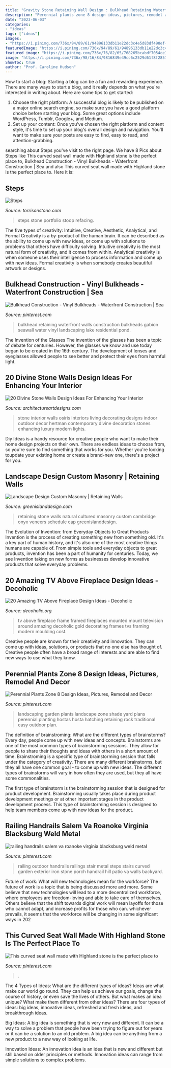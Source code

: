 ```yaml
---
title: "Gravity Stone Retaining Wall Design : Bulkhead Retaining Waterfront Walls Construction Bulkheads Gabion Seawall Water Vinyl Landscaping Lake Residential Pond"
description: "Perennial plants zone 8 design ideas, pictures, remodel and decor"
date: "2023-06-03"
categories:
- "ideas"
tags: ["ideas"]
images:
- "https://i.pinimg.com/736x/94/89/61/94896133db11e22dc3c4e5d83df490ef--spring-awakening-perfect-place.jpg"
featuredImage: "https://i.pinimg.com/736x/94/89/61/94896133db11e22dc3c4e5d83df490ef--spring-awakening-perfect-place.jpg"
featured_image: "https://i.pinimg.com/736x/76/82/65/768265bcabdf7054ce1820968e157ef9--iron-handrails-metal-railings.jpg"
image: "https://i.pinimg.com/736x/98/16/84/9816849e49cc6c2529d61f8f2857f531.jpg"
ShowToc: true
author: "Prof. Caroline Hudson"
---
```



How to start a blog:
Starting a blog can be a fun and rewarding experience. There are many ways to start a blog, and it really depends on what you're interested in writing about. Here are some tips to get started: 
1. Choose the right platform: A successful blog is likely to be published on a major online search engine, so make sure you have a good platform choice before starting your blog. Some great options include WordPress, Tumblr, Google+, and Medium. 
2. Set up your content: Once you've chosen the right platform and content style, it's time to set up your blog's overall design and navigation. You'll want to make sure your posts are easy to find, easy to read, and attention-grabbing. 

	

		
searching about Steps you've visit to the right page. We have 8 Pics about Steps like This curved seat wall made with Highland stone is the perfect place to, Bulkhead Construction - Vinyl Bulkheads - Waterfront Construction | Sea and also This curved seat wall made with Highland stone is the perfect place to. Here it is:
		
    
## Steps

<img loading=lazy src="https://www.torrisonstone.com/wp-content/uploads/2013/04/Torrison-Stone-Steps-11.jpg" onerror="this.onerror=null;this.src='https://tse2.mm.bing.net/th?id=OIP.Cnt2EEVjKOIO6hvTM537yQHaFj&amp;pid=15.1';" alt="Steps">

_Source: torrisonstone.com_

>steps stone portfolio stoop refacing. 

	

The five types of creativity: Intuitive, Creative, Aesthetic, Analytical, and Formal
Creativity is a by-product of the human brain. It can be described as the ability to come up with new ideas, or come up with solutions to problems that others have difficulty solving. Intuitive creativity is the most natural form of creativity, and it comes from within. Analytical creativity is when someone uses their intelligence to process information and come up with new ideas. Formal creativity is when somebody creates beautiful artwork or designs.

    
## Bulkhead Construction - Vinyl Bulkheads - Waterfront Construction | Sea

<img loading=lazy src="https://i.pinimg.com/736x/98/16/84/9816849e49cc6c2529d61f8f2857f531.jpg" onerror="this.onerror=null;this.src='https://tse3.mm.bing.net/th?id=OIP._w0N-sRxv9DKtVrsuOaEgAAAAA&amp;pid=15.1';" alt="Bulkhead Construction - Vinyl Bulkheads - Waterfront Construction | Sea">

_Source: pinterest.com_

>bulkhead retaining waterfront walls construction bulkheads gabion seawall water vinyl landscaping lake residential pond. 

	

The Invention of the Glasses
The invention of the glasses has been a topic of debate for centuries. However, the glasses we know and use today began to be created in the 16th century. The development of lenses and eyeglasses allowed people to see better and protect their eyes from harmful light.

    
## 20 Divine Stone Walls Design Ideas For Enhancing Your Interior

<img loading=lazy src="https://www.architectureartdesigns.com/wp-content/uploads/2014/02/550.jpg" onerror="this.onerror=null;this.src='https://tse1.mm.bing.net/th?id=OIP.mKh5-l5afrgESQXNgq2O4wHaE8&amp;pid=15.1';" alt="20 Divine Stone Walls Design Ideas For Enhancing Your Interior">

_Source: architectureartdesigns.com_

>stone interior walls osiris interiors living decorating designs indoor outdoor decor hertman contemporary divine decoration stones enhancing luxury modern lights. 

	

Diy Ideas is a handy resource for creative people who want to make their home design projects on their own. There are endless ideas to choose from, so you're sure to find something that works for you. Whether you're looking toupdate your existing home or create a brand-new one, there's a project for you.

    
## Landscape Design Custom Masonry | Retaining Walls

<img loading=lazy src="https://www.greenislanddesign.com/wp-content/uploads/2017/05/IMG_01791.jpg" onerror="this.onerror=null;this.src='https://tse3.mm.bing.net/th?id=OIP.CKzYoitwphCyFi4tJsf-GgHaFj&amp;pid=15.1';" alt="Landscape Design Custom Masonry | Retaining Walls">

_Source: greenislanddesign.com_

>retaining stone walls natural cultured masonry custom cambridge onyx veneers schedule cap greenislanddesign. 

	

The Evolution of Invention: from Everyday Objects to Great Products
Invention is the process of creating something new from something old. It's a key part of human history, and it's also one of the most creative things humans are capable of. From simple tools and everyday objects to great products, invention has been a part of humanity for centuries. Today, we see Invention taking on new forms as businesses develop innovative products that solve everyday problems.

    
## 20 Amazing TV Above Fireplace Design Ideas - Decoholic

<img loading=lazy src="http://decoholic.org/wp-content/uploads/2012/10/tv_above_fireplace_17-740x607.jpg" onerror="this.onerror=null;this.src='https://tse2.mm.bing.net/th?id=OIP.ni0c1XEYavCYUa7cu_WTkAHaGE&amp;pid=15.1';" alt="20 Amazing TV Above Fireplace Design Ideas - Decoholic">

_Source: decoholic.org_

>tv above fireplace frame framed fireplaces mounted mount television around amazing decoholic gold decorating frames tvs framing modern moulding cost. 

	

Creative people are known for their creativity and innovation. They can come up with ideas, solutions, or products that no one else has thought of. Creative people often have a broad range of interests and are able to find new ways to use what they know.

    
## Perennial Plants Zone 8 Design Ideas, Pictures, Remodel And Decor

<img loading=lazy src="https://i.pinimg.com/736x/19/b3/ef/19b3efc413536212b57ecd5610f03a7c--traditional-landscape-rock-wall.jpg" onerror="this.onerror=null;this.src='https://tse2.mm.bing.net/th?id=OIP.6IfFYJjA1gWq446VhjjPwgAAAA&amp;pid=15.1';" alt="Perennial Plants Zone 8 Design Ideas, Pictures, Remodel and Decor">

_Source: pinterest.com_

>landscaping garden plants landscape zone shade yard plans perennial planting hostas hosta hatching retaining rock traditional easy outdoor plan. 

	

The definition of brainstroming: What are the different types of brainstorms?
Every day, people come up with new ideas and concepts. Brainstorms are one of the most common types of brainstorming sessions. They allow for people to share their thoughts and ideas with others in a short amount of time. Brainstroming is a specific type of brainstorming session that falls under the category of creativity. 
There are many different brainstorms, but they all have one common goal - to come up with new ideas. The different types of brainstorms will vary in how often they are used, but they all have some commonalities. 

The first type of brainstorm is the brainstorming session that is designed for product development. Brainstorming usually takes place during product development meetings or at other important stages in the product development process. This type of brainstorming session is designed to help team members come up with new ideas for the product.

    
## Railing Handrails Salem Va Roanoke Virginia Blacksburg Weld Metal

<img loading=lazy src="https://i.pinimg.com/736x/76/82/65/768265bcabdf7054ce1820968e157ef9--iron-handrails-metal-railings.jpg" onerror="this.onerror=null;this.src='https://tse3.mm.bing.net/th?id=OIP.AWv4qFxZIKmbNuXEFiHBaAHaJ3&amp;pid=15.1';" alt="railing handrails salem va roanoke virginia blacksburg weld metal">

_Source: pinterest.com_

>railing outdoor handrails railings stair metal steps stairs curved garden exterior iron stone porch handrail hill patio va walls backyard. 

	

Future of work: What will new technologies mean for the workforce?
The future of work is a topic that is being discussed more and more. Some believe that new technologies will lead to a more decentralized workforce, where employees are freedom-loving and able to take care of themselves. Others believe that the shift towards digital work will mean layoffs for those who cannot adapt, and increase profits for those who can. whichever prevails, it seems that the workforce will be changing in some significant ways in 202
    
## This Curved Seat Wall Made With Highland Stone Is The Perfect Place To

<img loading=lazy src="https://i.pinimg.com/736x/94/89/61/94896133db11e22dc3c4e5d83df490ef--spring-awakening-perfect-place.jpg" onerror="this.onerror=null;this.src='https://tse4.mm.bing.net/th?id=OIP.cMz15VA8TfAaBlIj90lgogHaFq&amp;pid=15.1';" alt="This curved seat wall made with Highland stone is the perfect place to">

_Source: pinterest.com_

>. 

	

The 4 Types of Ideas: What are the different types of ideas?
Ideas are what make our world go round. They can help us achieve our goals, change the course of history, or even save the lives of others. But what makes an idea unique? What make them different from other ideas?
There are four types of ideas: big ideas, innovative ideas, refreshed and fresh ideas, and breakthrough ideas.

Big Ideas: A big idea is something that is very new and different. It can be a way to solve a problem that people have been trying to figure out for years or it can be a solution to an old problem. A big idea can be anything from a new product to a new way of looking at life.

Innovation Ideas: An innovation idea is an idea that is new and different but still based on older principles or methods. Innovation ideas can range from simple solutions to complex problems.

